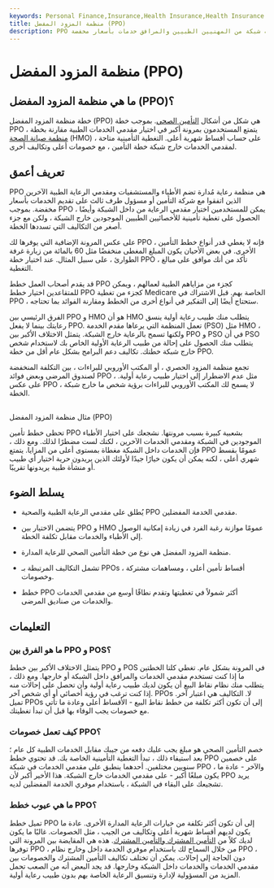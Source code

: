 ```yaml
---
keywords: Personal Finance,Insurance,Health Insurance,Health Insurance Network,Ppo,Preferred Provider Organization
title: منظمة المزود المفضل (PPO)
description: PPO هو ترتيب مع شركة تأمين تقدم فيه شبكة من المهنيين الطبيين والمرافق خدمات بأسعار مخفضة.
---
```


# منظمة المزود المفضل (PPO)
## ما هي منظمة المزود المفضل (PPO)؟

خطة منظمة المزود المفضل (PPO) هي شكل من أشكال [التأمين الصحي](/healthinsurance). بموجب خطة PPO ، يتمتع المستخدمون بمرونة أكبر في اختيار مقدمي الخدمات الطبية مقارنة بخطة [منظمة صيانة الصحة](/hmo) (HMO) ، على حساب أقساط شهرية أعلى. التغطية التأمينية متاحة لمقدمي الخدمات خارج شبكة خطة التأمين ، مع خصومات أعلى وتكاليف أخرى.

## تعريف أعمق

PPO هي منظمة رعاية مُدارة تضم الأطباء والمستشفيات ومقدمي الرعاية الطبية الآخرين الذين اتفقوا مع شركة التأمين أو مسؤول طرف ثالث على تقديم الخدمات بأسعار مخفضة. بموجب PPO ، يمكن للمستخدمين اختيار مقدمي الرعاية من داخل الشبكة وأيضًا الحصول على تغطية تأمينية للأخصائيين الطبيين الموجودين خارج الشبكة ، ولكن مع جزء أصغر من التكاليف التي تسددها الخطة.

على عكس المرونة الإضافية التي يوفرها لك PPO ، فإنه لا يغطي قدر أنواع خطط التأمين الأخرى. في بعض الأحيان يكون المبلغ المغطى منخفضًا مثل 60 بالمائة من زيارة غرفة الطوارئ ، على سبيل المثال. عند اختيار خطة PPO ، تأكد من أنك موافق على مبالغ التغطية.

قد يقدم أصحاب العمل خطط PPO كجزء من مزاياهم الطبية لعمالهم ، ويمكن للمتقاعدين اختيار خطط PPO كجزء من تغطية Medicare الخاصة بهم. قبل الاشتراك في PPO ، ستحتاج أيضًا إلى التفكير في أنواع أخرى من الخطط ومقارنة الفوائد بما تحتاجه.

الفرق الرئيسي بين PPO و HMO هو أن HMO يتطلب منك طبيب رعاية أولية ينسق رعايتك بينما لا يفعل PPO. تعمل المنظمة التي يرعاها مقدم الخدمة (PSO) مثل HMO ، ولكنها تسمح بالرعاية خارج الشبكة. يتمثل الاختلاف الأكبر بين PPO و PSO في أن PSO يتطلب منك الحصول على إحالة من طبيب الرعاية الأولية الخاص بك لاستخدام شخص خارج شبكة خطتك. تكاليف دعم البرامج بشكل عام أقل من خطة PPO.

تجمع منظمة المزود الحصري ، أو المكتب الأوروبي للبراءات ، بين التكلفة المنخفضة لصندوق المرضى وبعض فوائد PPO ، مثل عدم الاضطرار إلى اختيار طبيب رعاية أولية. على عكس PPO ، لا يسمح لك المكتب الأوروبي للبراءات برؤية شخص ما خارج شبكة الخطة.

##

مثال منظمة المزود المفضل (PPO)

تحظى خطط تأمين PPO بشعبية كبيرة بسبب مرونتها. نشجعك على اختيار الأطباء الموجودين في الشبكة ومقدمي الخدمات الآخرين ، لكنك لست مضطرًا لذلك. ومع ذلك ، فإن الخدمات داخل الشبكة مغطاة بمستوى أعلى من المزايا. يتمتع PPO عمومًا بقسط شهري أعلى ، لكنه يمكن أن يكون خيارًا جيدًا لأولئك الذين يريدون حرية اختيار أي طبيب أو منشأة طبية يريدونها تقريبًا.

## يسلط الضوء

- يُطلق على مقدمي الرعاية الطبية والصحية PPO مقدمي الخدمة المفضلين.

- يتضمن الاختيار بين PPO و HMO عمومًا موازنة رغبة الفرد في زيادة إمكانية الوصول إلى الأطباء والخدمات مقابل تكلفة الخطة.

- منظمة المزود المفضل هي نوع من خطة التأمين الصحي للرعاية المدارة.

- تشمل التكاليف المرتبطة بـ PPOs أقساط تأمين أعلى ، ومساهمات مشتركة ، وخصومات.

- خطط PPO أكثر شمولاً في تغطيتها وتقدم نطاقًا أوسع من مقدمي الخدمات والخدمات من صناديق المرضى.

## التعليمات

### ما هو الفرق بين PPO و POS؟

يتمثل الاختلاف الأكبر بين خطط PPO و POS في المرونة بشكل عام. تغطي كلتا الخطتين ما إذا كنت تستخدم مقدمي الخدمات والمرافق داخل الشبكة أو خارجها. ومع ذلك ، يتطلب منك نظام نقاط البيع أن يكون لديك طبيب رعاية أولية وأن تحصل على إحالات منه إذا كنت ترغب في رؤية أخصائي أو أي شخص آخر. PPOs لا. التكاليف هي اعتبار آخر. تميل PPOs إلى أن تكون أكثر تكلفة من خطط نقاط البيع - الأقساط أعلى وعادة ما تأتي مع خصومات يجب الوفاء بها قبل أن تبدأ تغطيتك.

### كيف تعمل خصومات PPO؟

خصم التأمين الصحي هو مبلغ يجب عليك دفعه من جيبك مقابل الخدمات الطبية كل عام ؛ بعد استيفاء ذلك ، تبدأ التغطية التأمينية الخاصة بك. قد تحتوي خطط PPO على خصمين سنويين مختلفين. أحدهما ينطبق على مقدمي الخدمات في شبكة PPO ، والآخر - عادة ما يكون مبلغًا أكبر - على مقدمي الخدمات خارج الشبكة. هذا الأخير أكبر لأن PPO يريد تشجيعك على البقاء في الشبكة ، باستخدام موفري الخدمة المفضلين لديه.

### ما هي عيوب خطط PPO؟

تميل خطط PPO إلى أن تكون أكثر تكلفة من خيارات الرعاية المدارة الأخرى. عادة ما يكون لديهم أقساط شهرية أعلى وتكاليف من الجيب ، مثل الخصومات. غالبًا ما يكون لديك كلاً من [التأمين المشترك والتأمين المشترك](/coinsurance). هذه هي المقايضة بين المرونة التي توفرها PPO ، من خلال السماح لك باستخدام موفري الخدمة داخل وخارج نظام PPO ، دون الحاجة إلى إحالات. يمكن أن تختلف تكاليف التأمين المشترك والخصومات بين مقدمي الخدمات والخدمات داخل الشبكة وخارجها. قد يجد البعض أنه من الصعب تحمل المزيد من المسؤولية لإدارة وتنسيق الرعاية الخاصة بهم بدون طبيب رعاية أولية.

